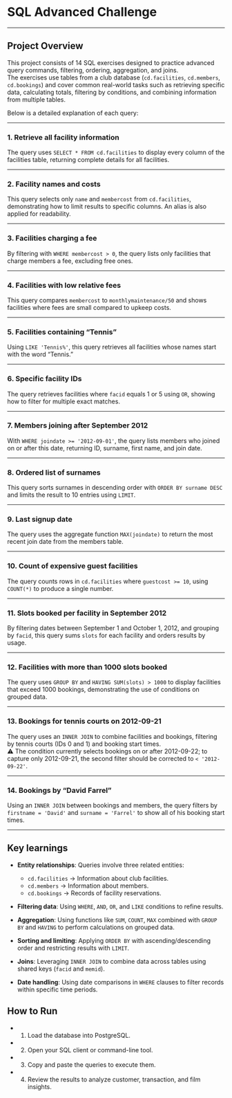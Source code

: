 # SQL Advanced Challenge

---

## Project Overview

This project consists of 14 SQL exercises designed to practice advanced query commands, filtering, ordering, aggregation, and joins.  
The exercises use tables from a club database (`cd.facilities`, `cd.members`, `cd.bookings`) and cover common real-world tasks such as retrieving specific data, calculating totals, filtering by conditions, and combining information from multiple tables.

Below is a detailed explanation of each query:

---

### 1. Retrieve all facility information
The query uses `SELECT * FROM cd.facilities` to display every column of the facilities table, returning complete details for all facilities.

---

### 2. Facility names and costs
This query selects only `name` and `membercost` from `cd.facilities`, demonstrating how to limit results to specific columns. An alias is also applied for readability.

---

### 3. Facilities charging a fee
By filtering with `WHERE membercost > 0`, the query lists only facilities that charge members a fee, excluding free ones.

---

### 4. Facilities with low relative fees
This query compares `membercost` to `monthlymaintenance/50` and shows facilities where fees are small compared to upkeep costs.

---

### 5. Facilities containing “Tennis”
Using `LIKE 'Tennis%'`, this query retrieves all facilities whose names start with the word “Tennis.”

---

### 6. Specific facility IDs
The query retrieves facilities where `facid` equals 1 or 5 using `OR`, showing how to filter for multiple exact matches.

---

### 7. Members joining after September 2012
With `WHERE joindate >= '2012-09-01'`, the query lists members who joined on or after this date, returning ID, surname, first name, and join date.

---

### 8. Ordered list of surnames
This query sorts surnames in descending order with `ORDER BY surname DESC` and limits the result to 10 entries using `LIMIT`.

---

### 9. Last signup date
The query uses the aggregate function `MAX(joindate)` to return the most recent join date from the members table.

---

### 10. Count of expensive guest facilities
The query counts rows in `cd.facilities` where `guestcost >= 10`, using `COUNT(*)` to produce a single number.

---

### 11. Slots booked per facility in September 2012
By filtering dates between September 1 and October 1, 2012, and grouping by `facid`, this query sums `slots` for each facility and orders results by usage.

---

### 12. Facilities with more than 1000 slots booked
The query uses `GROUP BY` and `HAVING SUM(slots) > 1000` to display facilities that exceed 1000 bookings, demonstrating the use of conditions on grouped data.

---

### 13. Bookings for tennis courts on 2012-09-21
The query uses an `INNER JOIN` to combine facilities and bookings, filtering by tennis courts (IDs 0 and 1) and booking start times.  
⚠️ The condition currently selects bookings on or after 2012-09-22; to capture only 2012-09-21, the second filter should be corrected to `< '2012-09-22'`.

---

### 14. Bookings by “David Farrel”
Using an `INNER JOIN` between bookings and members, the query filters by `firstname = 'David'` and `surname = 'Farrel'` to show all of his booking start times.

---

## Key learnings

- **Entity relationships**: Queries involve three related entities:  
  - `cd.facilities` → Information about club facilities.  
  - `cd.members` → Information about members.  
  - `cd.bookings` → Records of facility reservations.  

- **Filtering data**: Using `WHERE`, `AND`, `OR`, and `LIKE` conditions to refine results.  

- **Aggregation**: Using functions like `SUM`, `COUNT`, `MAX` combined with `GROUP BY` and `HAVING` to perform calculations on grouped data.  

- **Sorting and limiting**: Applying `ORDER BY` with ascending/descending order and restricting results with `LIMIT`.  

- **Joins**: Leveraging `INNER JOIN` to combine data across tables using shared keys (`facid` and `memid`).  

- **Date handling**: Using date comparisons in `WHERE` clauses to filter records within specific time periods.  



## How to Run

- 1. Load the database into PostgreSQL.

- 2. Open your SQL client or command-line tool.

- 3. Copy and paste the queries to execute them.

- 4. Review the results to analyze customer, transaction, and film insights.